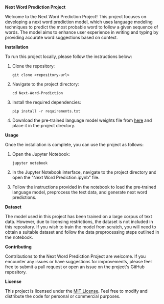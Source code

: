 **Next Word Prediction Project**

Welcome to the Next Word Prediction Project! This project focuses on developing a next word prediction model, which uses language modeling techniques to predict the most probable word to follow a given sequence of words. The model aims to enhance user experience in writing and typing by providing accurate word suggestions based on context.

**Installation**

To run this project locally, please follow the instructions below:

1. Clone the repository:
   ```
   git clone <repository-url>
   ```

2. Navigate to the project directory:
   ```
   cd Next-Word-Prediction
   ```

3. Install the required dependencies:
   ```
   pip install -r requirements.txt
   ```

4. Download the pre-trained language model weights file from [here](link-to-weights-file) and place it in the project directory.

**Usage**

Once the installation is complete, you can use the project as follows:

1. Open the Jupyter Notebook:
   ```
   jupyter notebook
   ```

2. In the Jupyter Notebook interface, navigate to the project directory and open the "Next Word Prediction.ipynb" file.

3. Follow the instructions provided in the notebook to load the pre-trained language model, preprocess the text data, and generate next word predictions.

**Dataset**

The model used in this project has been trained on a large corpus of text data. However, due to licensing restrictions, the dataset is not included in this repository. If you wish to train the model from scratch, you will need to obtain a suitable dataset and follow the data preprocessing steps outlined in the notebook.

**Contributing**

Contributions to the Next Word Prediction Project are welcome. If you encounter any issues or have suggestions for improvements, please feel free to submit a pull request or open an issue on the project's GitHub repository.

**License**

This project is licensed under the [MIT License](https://opensource.org/licenses/MIT). Feel free to modify and distribute the code for personal or commercial purposes.
